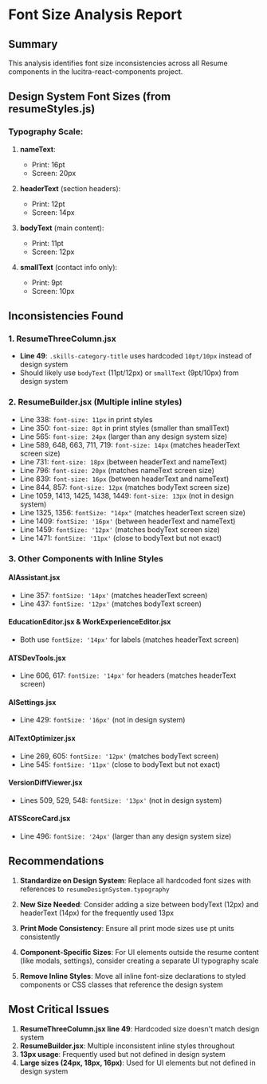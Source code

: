 # Font Size Analysis Report

## Summary
This analysis identifies font size inconsistencies across all Resume components in the lucitra-react-components project.

## Design System Font Sizes (from resumeStyles.js)

### Typography Scale:
1. **nameText**: 
   - Print: 16pt
   - Screen: 20px

2. **headerText** (section headers):
   - Print: 12pt
   - Screen: 14px

3. **bodyText** (main content):
   - Print: 11pt
   - Screen: 12px

4. **smallText** (contact info only):
   - Print: 9pt
   - Screen: 10px

## Inconsistencies Found

### 1. ResumeThreeColumn.jsx
- **Line 49**: `.skills-category-title` uses hardcoded `10pt/10px` instead of design system
- Should likely use `bodyText` (11pt/12px) or `smallText` (9pt/10px) from design system

### 2. ResumeBuilder.jsx (Multiple inline styles)
- Line 338: `font-size: 11px` in print styles
- Line 350: `font-size: 8pt` in print styles (smaller than smallText)
- Line 565: `font-size: 24px` (larger than any design system size)
- Line 589, 648, 663, 711, 719: `font-size: 14px` (matches headerText screen size)
- Line 731: `font-size: 18px` (between headerText and nameText)
- Line 796: `font-size: 20px` (matches nameText screen size)
- Line 839: `font-size: 16px` (between headerText and nameText)
- Line 844, 857: `font-size: 12px` (matches bodyText screen size)
- Line 1059, 1413, 1425, 1438, 1449: `font-size: 13px` (not in design system)
- Line 1325, 1356: `fontSize: "14px"` (matches headerText screen size)
- Line 1409: `fontSize: '16px'` (between headerText and nameText)
- Line 1459: `fontSize: '12px'` (matches bodyText screen size)
- Line 1471: `fontSize: '11px'` (close to bodyText but not exact)

### 3. Other Components with Inline Styles

#### AIAssistant.jsx
- Line 357: `fontSize: '14px'` (matches headerText screen)
- Line 437: `fontSize: '12px'` (matches bodyText screen)

#### EducationEditor.jsx & WorkExperienceEditor.jsx
- Both use `fontSize: '14px'` for labels (matches headerText screen)

#### ATSDevTools.jsx
- Line 606, 617: `fontSize: '14px'` for headers (matches headerText screen)

#### AISettings.jsx
- Line 429: `fontSize: '16px'` (not in design system)

#### AITextOptimizer.jsx
- Line 269, 605: `fontSize: '12px'` (matches bodyText screen)
- Line 545: `fontSize: '11px'` (close to bodyText but not exact)

#### VersionDiffViewer.jsx
- Lines 509, 529, 548: `fontSize: '13px'` (not in design system)

#### ATSScoreCard.jsx
- Line 496: `fontSize: '24px'` (larger than any design system size)

## Recommendations

1. **Standardize on Design System**: Replace all hardcoded font sizes with references to `resumeDesignSystem.typography`

2. **New Size Needed**: Consider adding a size between bodyText (12px) and headerText (14px) for the frequently used 13px

3. **Print Mode Consistency**: Ensure all print mode sizes use pt units consistently

4. **Component-Specific Sizes**: For UI elements outside the resume content (like modals, settings), consider creating a separate UI typography scale

5. **Remove Inline Styles**: Move all inline font-size declarations to styled components or CSS classes that reference the design system

## Most Critical Issues
1. **ResumeThreeColumn.jsx line 49**: Hardcoded size doesn't match design system
2. **ResumeBuilder.jsx**: Multiple inconsistent inline styles throughout
3. **13px usage**: Frequently used but not defined in design system
4. **Large sizes (24px, 18px, 16px)**: Used for UI elements but not defined in design system